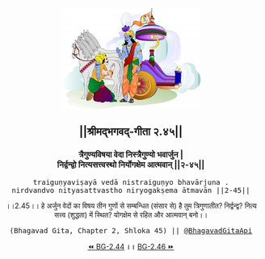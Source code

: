 <center><img src="../../asset/BG.png" alt="#API #bhagavadgitaapi #slok #nodejs #js #api #gitaapi #krishna #hinduism #vedic #ISKCON #shreemadbhagavadgita #technology"/>
<h2>||श्रीमद्‍भगवद्‍-गीता २.४५||</h2>
<h3>त्रैगुण्यविषया वेदा निस्त्रैगुण्यो भवार्जुन |<br/>निर्द्वन्द्वो नित्यसत्त्वस्थो निर्योगक्षेम आत्मवान् ||२-४५||</h3>
<pre>traiguṇyaviṣayā vedā nistraiguṇyo bhavārjuna .<br/>nirdvandvo nityasattvastho niryogakṣema ātmavān ||2-45||</pre>
<p>।।2.45।। हे अर्जुन  वेदों का विषय तीन गुणों से सम्बन्धित (संसार से) है  तुम त्रिगुणातीत? निर्द्वन्द्व? नित्य सत्त्व (शुद्धता) में स्थित? योगक्षेम से रहित और आत्मवान् बनो।।</p>
<pre>(Bhagavad Gita, Chapter 2, Shloka 45) || <a href="https://twitter.com/bhagavadgitaapi">@BhagavadGitaApi</a></pre><a href="../../2/44">⏪  BG-2.44</a><b>        ।।        </b><a href="../../2/46">BG-2.46  ⏩</a></center></center>